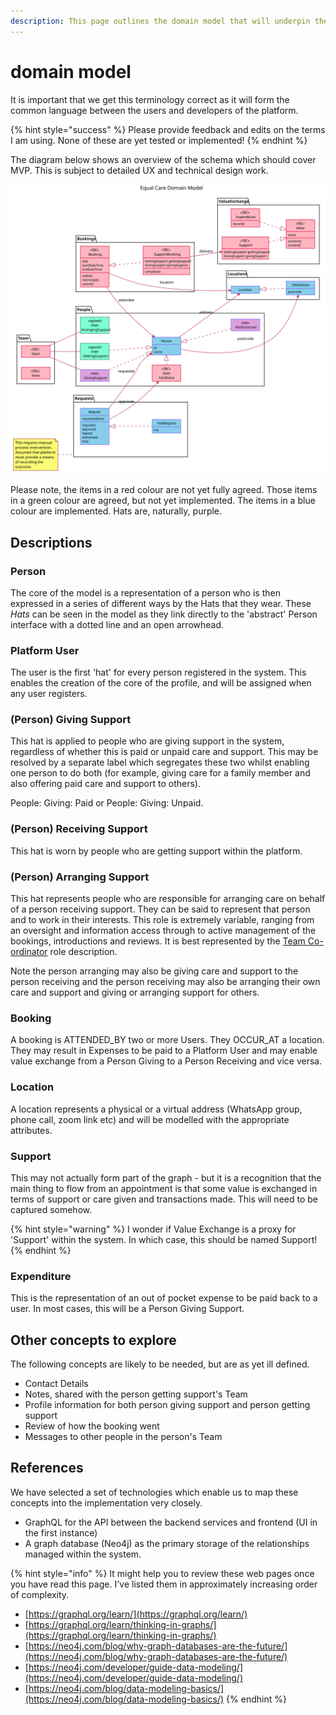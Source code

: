```yaml
---
description: This page outlines the domain model that will underpin the Social Graph
---
```


# domain model



It is important that we get this terminology correct as it will form the common language between the users and developers of the platform.

{% hint style="success" %}
Please provide feedback and edits on the terms I am using. None of these are yet tested or implemented!
{% endhint %}

The diagram below shows an overview of the schema which should cover MVP. This is subject to detailed UX and technical design work.

![Domain Model Overview](../../.gitbook/assets/domain-model.svg)

Please note, the items in a red colour are not yet fully agreed. Those items in a green colour are agreed, but not yet implemented. The items in a blue colour are implemented. Hats are, naturally, purple.

## Descriptions

### Person

The core of the model is a representation of a person who is then expressed in a series of different ways by the Hats that they wear. These _Hats_ can be seen in the model as they link directly to the 'abstract' Person interface with a dotted line and an open arrowhead.

### Platform User

The user is the first 'hat' for every person registered in the system. This enables the creation of the core of the profile, and will be assigned when any user registers.

### \(Person\) Giving Support

This hat is applied to people who are giving support in the system, regardless of whether this is paid or unpaid care and support. This may be resolved by a separate label which segregates these two whilst enabling one person to do both \(for example, giving care for a family member and also offering paid care and support to others\).

People: Giving: Paid or People: Giving: Unpaid.

### \(Person\) Receiving Support

This hat is worn by people who are getting support within the platform. 

### \(Person\) Arranging Support

This hat represents people who are responsible for arranging care on behalf of a person receiving support. They can be said to represent that person and to work in their interests. This role is extremely variable, ranging from an oversight and information access through to active management of the bookings, introductions and reviews. It is best represented by the [Team Co-ordinator](https://app.gitbook.com/@eccoo/s/policies/safe-and-well/roles-and-responsibilities/the-team/team-co-ordinator) role description. 

Note the person arranging may also be giving care and support to the person receiving and the person receiving may also be arranging their own care and support and giving or arranging support for others.

### Booking

A booking is ATTENDED\_BY two or more Users. They OCCUR\_AT a location. They may result in Expenses to be paid to a Platform User and may enable value exchange from a Person Giving to a Person Receiving and vice versa.

### Location

A location represents a physical or a virtual address \(WhatsApp group, phone call, zoom link etc\) and will be modelled with the appropriate attributes.

### Support

This may not actually form part of the graph - but it is a recognition that the main thing to flow from an appointment is that some value is exchanged in terms of support or care given and transactions made. This will need to be captured somehow.

{% hint style="warning" %}
I wonder if Value Exchange is a proxy for 'Support' within the system. In which case, this should be named Support!
{% endhint %}

### Expenditure

This is the representation of an out of pocket expense to be paid back to a user. In most cases, this will be a Person Giving Support.

## Other concepts to explore

The following concepts are likely to be needed, but are as yet ill defined.

* Contact Details
* Notes, shared with the person getting support's Team
* Profile information for both person giving support and person getting support
* Review of how the booking went
* Messages to other people in the person's Team

## References

We have selected a set of technologies which enable us to map these concepts into the implementation very closely.

* GraphQL for the API between the backend services and frontend \(UI in the first instance\)
* A graph database \(Neo4j\) as the primary storage of the relationships managed within the system.

{% hint style="info" %}
It might help you to review these web pages once you have read this page. I've listed them in approximately increasing order of complexity.

* [https://graphql.org/learn/](https://graphql.org/learn/)
* [https://graphql.org/learn/thinking-in-graphs/](https://graphql.org/learn/thinking-in-graphs/)
* [https://neo4j.com/blog/why-graph-databases-are-the-future/](https://neo4j.com/blog/why-graph-databases-are-the-future/)
* [https://neo4j.com/developer/guide-data-modeling/](https://neo4j.com/developer/guide-data-modeling/)
* [https://neo4j.com/blog/data-modeling-basics/](https://neo4j.com/blog/data-modeling-basics/)
{% endhint %}



